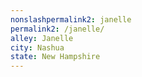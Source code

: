 ```yaml
---
﻿nonslashpermalink2: janelle
permalink2: /janelle/
alley: Janelle
city: Nashua
state: New Hampshire
---
```

